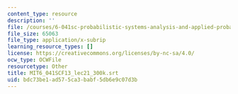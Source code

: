 ```yaml
---
content_type: resource
description: ''
file: /courses/6-041sc-probabilistic-systems-analysis-and-applied-probability-fall-2013/bdc73be1ad575ca3babf5db6e9c07d3b_MIT6_041SCF13_lec21_300k.vtt
file_size: 65063
file_type: application/x-subrip
learning_resource_types: []
license: https://creativecommons.org/licenses/by-nc-sa/4.0/
ocw_type: OCWFile
resourcetype: Other
title: MIT6_041SCF13_lec21_300k.srt
uid: bdc73be1-ad57-5ca3-babf-5db6e9c07d3b
---
```

